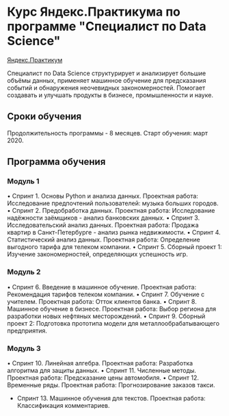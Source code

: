 # Курс Яндекс.Практикума по программе "Специалист по Data Science"
<a href="https://praktikum.yandex.ru/profile/data-scientist/">Яндекс.Практикум</a>

Специалист по Data Science структурирует и анализирует большие объёмы данных, применяет машинное обучение для предсказания событий и обнаружения неочевидных закономерностей. Помогает создавать и улучшать продукты в бизнесе, промышленности и науке.
## Сроки обучения
Продолжительность программы - 8 месяцев. Старт обучения: март 2020.

## Программа обучения
### Модуль 1
•	Спринт 1. Основы Python и анализа данных. Проектная работа: Исследование предпочтений пользователей: музыка больших городов.
•	Спринт 2. Предобработка данных. Проектная работа: Исследование надёжности заёмщиков - анализ банковских данных.
•	Спринт 3. Исследовательский анализ данных. Проектная работа: Продажа квартир в Санкт-Петербурге - анализ рынка недвижимости.
•	Спринт 4. Статистический анализ данных. Проектная работа: Определение выгодного тарифа для телеком компании.
•	Спринт 5. Сборный проект 1: Изучение закономерностей, определяющих успешность игр.
### Модуль 2
•	Спринт 6. Введение в машинное обучение. Проектная работа: Рекомендация тарифов телеком компании.
•	Спринт 7. Обучение с учителем. Проектная работа: Отток клиентов банка.
•	Спринт 8. Машинное обучение в бизнесе. Проектная работа: Выбор региона для разработки новых нефтяных месторождений.
•	Спринт 9. Сборный проект 2: Подготовка прототипа модели для металлообрабатывающего предприятия.
### Модуль 3
•	Спринт 10. Линейная алгебра. Проектная работа: Разработка алгоритма для защиты данных.
•	Спринт 11. Численные методы. Проектная работа: Предсказание цены автомобиля.
•	Спринт 12. Временные ряды. Проектная работа: Прогнозирование заказов такси.
- Спринт 13. Машинное обучения для текстов. Проектная работа: Классификация комментариев.
